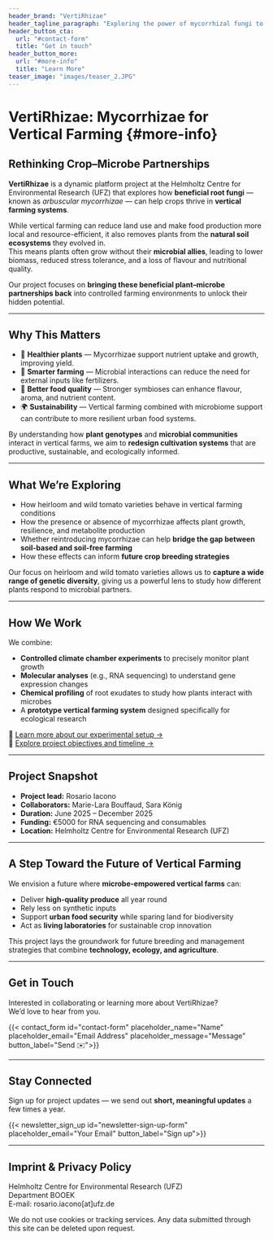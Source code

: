 ```yaml
---
header_brand: "VertiRhizae"
header_tagline_paragraph: "Exploring the power of mycorrhizal fungi to boost crop performance in vertical farming systems."
header_button_cta:
  url: "#contact-form"
  title: "Get in touch"
header_button_more:
  url: "#more-info"
  title: "Learn More"
teaser_image: "images/teaser_2.JPG"
---
```


# VertiRhizae: Mycorrhizae for Vertical Farming {#more-info}

## Rethinking Crop–Microbe Partnerships

**VertiRhizae** is a dynamic platform project at the Helmholtz Centre for Environmental Research (UFZ) that explores how **beneficial root fungi** — known as *arbuscular mycorrhizae* — can help crops thrive in **vertical farming systems**.

While vertical farming can reduce land use and make food production more local and resource-efficient, it also removes plants from the **natural soil ecosystems** they evolved in.  
This means plants often grow without their **microbial allies**, leading to lower biomass, reduced stress tolerance, and a loss of flavour and nutritional quality.

Our project focuses on **bringing these beneficial plant–microbe partnerships back** into controlled farming environments to unlock their hidden potential.

---

## Why This Matters

- 🌱 **Healthier plants** — Mycorrhizae support nutrient uptake and growth, improving yield.  
- 🧠 **Smarter farming** — Microbial interactions can reduce the need for external inputs like fertilizers.  
- 🥦 **Better food quality** — Stronger symbioses can enhance flavour, aroma, and nutrient content.  
- 🌍 **Sustainability** — Vertical farming combined with microbiome support can contribute to more resilient urban food systems.

By understanding how **plant genotypes** and **microbial communities** interact in vertical farms, we aim to **redesign cultivation systems** that are productive, sustainable, and ecologically informed.

---

## What We’re Exploring

- How heirloom and wild tomato varieties behave in vertical farming conditions  
- How the presence or absence of mycorrhizae affects plant growth, resilience, and metabolite production  
- Whether reintroducing mycorrhizae can help **bridge the gap between soil-based and soil-free farming**  
- How these effects can inform **future crop breeding strategies**

Our focus on heirloom and wild tomato varieties allows us to **capture a wide range of genetic diversity**, giving us a powerful lens to study how different plants respond to microbial partners.

---

## How We Work

We combine:
- **Controlled climate chamber experiments** to precisely monitor plant growth  
- **Molecular analyses** (e.g., RNA sequencing) to understand gene expression changes  
- **Chemical profiling** of root exudates to study how plants interact with microbes  
- A **prototype vertical farming system** designed specifically for ecological research

🧪 [Learn more about our experimental setup →](./prototype.md)  
📑 [Explore project objectives and timeline →](./project-details.md)

---

## Project Snapshot

- **Project lead:** Rosario Iacono  
- **Collaborators:** Marie-Lara Bouffaud, Sara König  
- **Duration:** June 2025 – December 2025  
- **Funding:** €5000 for RNA sequencing and consumables  
- **Location:** Helmholtz Centre for Environmental Research (UFZ)

---

## A Step Toward the Future of Vertical Farming

We envision a future where **microbe-empowered vertical farms** can:
- Deliver **high-quality produce** all year round  
- Rely less on synthetic inputs  
- Support **urban food security** while sparing land for biodiversity  
- Act as **living laboratories** for sustainable crop innovation

This project lays the groundwork for future breeding and management strategies that combine **technology, ecology, and agriculture**.

---

## Get in Touch

Interested in collaborating or learning more about VertiRhizae?  
We’d love to hear from you.

{{< contact_form id="contact-form" placeholder_name="Name" placeholder_email="Email Address" placeholder_message="Message" button_label="Send ✉️">}}

---

## Stay Connected

Sign up for project updates — we send out **short, meaningful updates** a few times a year.

{{< newsletter_sign_up id="newsletter-sign-up-form" placeholder_email="Your Email" button_label="Sign up">}}

---

## Imprint & Privacy Policy

Helmholtz Centre for Environmental Research (UFZ)  
Department BOOEK  
E-mail: rosario.iacono[at]ufz.de

We do not use cookies or tracking services. Any data submitted through this site can be deleted upon request.
